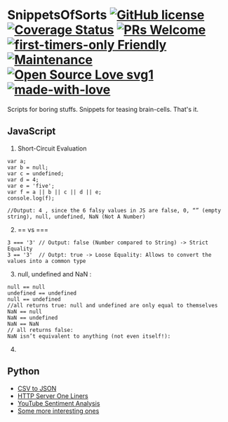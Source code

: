 # SnippetsOfSorts [![GitHub license](https://img.shields.io/badge/license-GLWTPL-blue.svg)](https://github.com/me-shaon/GLWTPL/blob/master/NSFW_LICENSE) [![Coverage Status](https://img.shields.io/badge/coverage-100%25-yellow.svg)]() [![PRs Welcome](https://img.shields.io/badge/PRs-welcome-brightgreen.svg)]() [![first-timers-only Friendly](https://img.shields.io/badge/first--timers--only-friendly-blue.svg)](http://www.firsttimersonly.com/) [![Maintenance](https://img.shields.io/badge/Maintained%3F-yes-green.svg)](https://github.com/SaadAAkash/Compiler-Linux-GIT-AWS-Essentials/graphs/commit-activity) [![Open Source Love svg1](https://badges.frapsoft.com/os/v1/open-source.svg?v=103)](https://github.com/ellerbrock/open-source-badges/) [![made-with-love](https://img.shields.io/badge/Made%20with-Love-1f425f.svg)](https://saadaakash.bitbucket.io/)
Scripts for boring stuffs. Snippets for teasing brain-cells. That's it.

## JavaScript

1. Short-Circuit Evaluation 

 
  ```
  var a;
  var b = null;
  var c = undefined;
  var d = 4;
  var e = 'five';
  var f = a || b || c || d || e;
  console.log(f);

  //Output: 4 , since the 6 falsy values in JS are false, 0, “” (empty string), null, undefined, NaN (Not A Number)
  ```

2. == vs ===

  ```
  3 === '3' // Output: false (Number compared to String) -> Strict Equality
  3 == '3'  // Outpt: true -> Loose Equality: Allows to convert the values into a common type
  ```

3. null, undefined and NaN :

  ```
  null == null
  undefined == undefined
  null == undefined
  //all returns true: null and undefined are only equal to themselves
  NaN == null
  NaN == undefined
  NaN == NaN
  // all returns false: 
  NaN isn’t equivalent to anything (not even itself!):
  ```

4.


## Python

* [CSV to JSON](https://github.com/Interspeed/CSVtoJSONPy)
* [HTTP Server One Liners](https://gist.github.com/SaadAAkash/d8e9ef3fcdd5040d1ba8981bdf43bab3)
* [YouTube Sentiment Analysis](https://github.com/realpython/python-scripts/blob/master/scripts/31_youtube_sentiment.py)
* [Some more interesting ones](https://github.com/realpython/python-scripts/)

